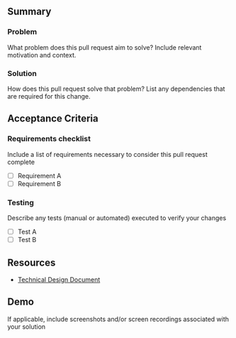 ## Summary

### Problem

What problem does this pull request aim to solve? Include relevant motivation and context.

### Solution

How does this pull request solve that problem? List any dependencies that are required for this change.

## Acceptance Criteria

### Requirements checklist

Include a list of requirements necessary to consider this pull request complete

- [ ] Requirement A
- [ ] Requirement B

### Testing

Describe any tests (manual or automated) executed to verify your changes

- [ ] Test A
- [ ] Test B

## Resources

- [Technical Design Document](https://loopcrack.atlassian.net/wiki/spaces/Kinub/pages/$END_POINT)

## Demo

If applicable, include screenshots and/or screen recordings associated with your solution
